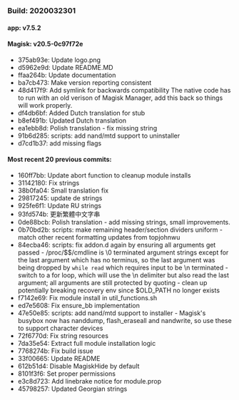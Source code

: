 ### Build: 2020032301
#### app: v7.5.2
#### Magisk: v20.5-0c97f72e

- 375ab93e: Update logo.png
- d5962e9d: Update README.MD
- ffaa264b: Update documentation
- ba7cb473: Make version reporting consistent
- 48d417f9: Add symlink for backwards compatibility The native code has to run with an old verison of Magisk Manager, add this back so things will work properly.
- df4db6bf: Added Dutch translation for stub
- b8ef491b: Updated Dutch translation
- ea1ebb8d: Polish translation - fix missing string
- 91b6d285: scripts: add nand/mtd support to uninstaller
- d7cd1b37: add missing flags

#### Most recent 20 previous commits:

- 160ff7bb: Update abort function to cleanup module installs
- 31142180: Fix strings
- 38b0fa04: Small translation fix
- 29817245: update de strings
- 925fe6f1: Update RU strings
- 93fd574b: 更新繁體中文字串
- 0de88bcb: Polish translation - add missing strings, small improvements.
- 0b70bd2b: scripts: make remaining header/section dividers uniform - match other recent formatting updates from topjohnwu
- 84ecba46: scripts: fix addon.d again by ensuring all arguments get passed - /proc/$$/cmdline is \0 terminated argument strings except for the last argument which has no terminus, so the last argument was being dropped by `while read` which requires input to be \n terminated - switch to a for loop, which will use the \n delimiter but also read the last argument; all arguments are still protected by quoting - clean up potentially breaking recovery env since $OLD_PATH no longer exists
- f7142e69: Fix module install in util_functions.sh
- ed7e5608: Fix ensure_bb implementation
- 47e50e85: scripts: add nand/mtd support to installer - Magisk's busybox now has nanddump, flash_eraseall and nandwrite, so use these to support character devices
- 72f6770d: Fix string resources
- 7da35e54: Extract full module installation logic
- 7768274b: Fix build issue
- 33f00665: Update README
- 612b51d4: Disable MagiskHide by default
- 8101f3f6: Set proper permissions
- e3c8d723: Add linebrake notice for module.prop
- 45798257: Updated Georgian strings
